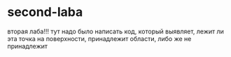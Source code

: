 # second-laba
вторая лаба!!!
тут надо было написать код, который выявляет, лежит ли эта точка на поверхности, принадлежит области, либо же не принадлежит
